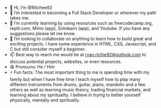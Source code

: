 - 👋 Hi, I’m @Ritchee92
- 👀 I’m interested in becoming a Full Stack Developer or wherever my path takes me.
- 🌱 I’m currently learning by using resources such as freecodecamp.org, replit.com, Mimo (app), Sololearn (app), and Youtube. If you have any suggestions please let me know.
- 💞️ I’m looking to collaborate on anything to learn how to build great and exciting projects. I have some experience in HTML, CSS, Javascript, and C but still consider myself a beginner.
- 📫 Best way to reach me would be at ryan.richie92@outlook.com to discuss potential projects, websites, or even resources.
- 😄 Pronouns: He / Him
- ⚡ Fun facts: The most important thing to me is spending time with my family but when I have free time I teach myself how to play many different instruments from drums, guitar, piano, mandolin and a few others as well as learning music theory, trading financial markets, and learning about my spirituality. I believe in trying to better yourself physically, mentally and spiritually.

<!---
Ritchee92/Ritchee92 is a ✨ special ✨ repository because its `README.md` (this file) appears on your GitHub profile.
You can click the Preview link to take a look at your changes.
--->
